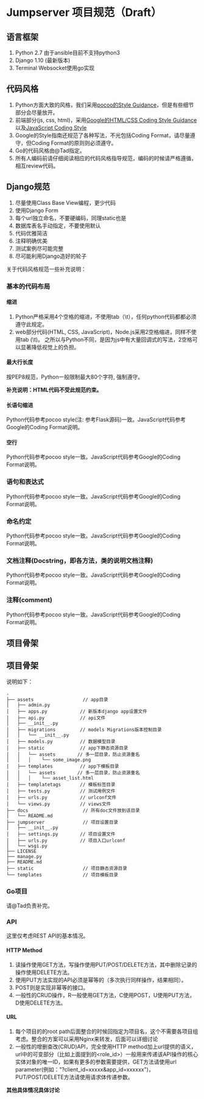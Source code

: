 # Jumpserver 项目规范（Draft）

## 语言框架
1. Python 2.7 由于ansible目前不支持python3
2. Django 1.10 (最新版本)
3. Terminal Websocket使用go实现


## 代码风格

1. Python方面大致的风格，我们采用[pocoo的Style Guidance](http://www.pocoo.org/internal/styleguide/)，但是有些细节部分会尽量放开。
2. 前端部分(js, css, html)，采用[Google的HTML/CSS Coding Style Guidance](https://google.github.io/styleguide/htmlcssguide.xml)以及[JavaScript Coding Style](http://google.github.io/styleguide/javascriptguide.xml)
3. Google的Style指南还规范了各种写法，不光包括Coding Format，请尽量遵守，但Coding Format的原则则必须遵守。
4. Go的代码风格由@Tad指定。
5. 所有人编码前请仔细阅读相应的代码风格指导规范，编码的时候请严格遵循，相互review代码。


## Django规范
1. 尽量使用Class Base View编程，更少代码
2. 使用Django Form
3. 每个url独立命名，不要硬编码，同理static也是
4. 数据库表名手动指定，不要使用默认
5. 代码优雅简洁
6. 注释明确优美
7. 测试案例尽可能完整
8. 尽可能利用Django造好的轮子


关于代码风格规范一些补充说明：

### 基本的代码布局

#### 缩进

1. Python严格采用4个空格的缩进，不使用tab（\t），任何python代码都都必须遵守此规定。
2. web部分代码(HTML, CSS, JavaScript)，Node.js采用2空格缩进，同样不使用tab (\t)。
之所以与Python不同，是因为js中有大量回调式的写法，2空格可以显著降低视觉上的负担。

#### 最大行长度

按PEP8规范，Python一般限制最大80个字符, 强制遵守。

**补充说明：HTML代码不受此规范约束。**

#### 长语句缩进

Python代码参考pocoo style(注: 参考Flask源码)一致。JavaScript代码参考Google的Coding Format说明。

#### 空行

Python代码参考pocoo style一致。JavaScript代码参考Google的Coding Format说明。

### 语句和表达式

Python代码参考pocoo style一致。JavaScript代码参考Google的Coding Format说明。

### 命名约定

Python代码参考pocoo style一致。JavaScript代码参考Google的Coding Format说明。

### 文档注释(Docstring，即各方法，类的说明文档注释)

Python代码参考pocoo style一致。JavaScript代码参考Google的Coding Format说明。

### 注释(comment)

Python代码参考pocoo style一致。JavaScript代码参考Google的Coding Format说明。

## 项目骨架

## 项目骨架

说明如下：

```
.
├── assets                  // app目录
│   ├── admin.py
│   ├── apps.py            // 新版本django app设置文件
│   ├── api.py             // api文件
│   ├── __init__.py
│   ├── migrations         // models Migrations版本控制目录
│   │   └── __init__.py
│   ├── models.py          // 数据模型目录
│   ├── static             // app下静态资源目录
│   │   └── assets        // 多一层目录，防止资源重名
│   │   │    └── some_image.png
│   ├── templates          // app下模板目录
│   │   └── assets        // 多一层目录，防止资源重名
│   │   │    └── asset_list.html
│   ├── templatetags       // 模板标签目录
│   ├── tests.py           // 测试用例文件
│   ├── urls.py            // urlconf文件
│   └── views.py           // views文件
├── docs                    // 所有doc文件放到该目录
│   └── README.md
├── jumpserver              // 项目设置目录
│   ├── __init__.py
│   ├── settings.py        // 项目设置文件
│   ├── urls.py            // 项目入口urlconf
│   └── wsgi.py
├── LICENSE
├── manage.py
├── README.md
├── static                  // 项目静态资源目录
└── templates               // 项目模板目录
```


### Go项目

请@Tad负责补完。


### API

这里仅考虑REST API的基本情况。

#### HTTP Method

1. 读操作使用GET方法，写操作使用PUT/POST/DELETE方法，其中删除记录的操作使用DELETE方法。  
2. 使用PUT方法实现的API必须是幂等的（多次执行同样操作，结果相同）。
3. POST则是实现非幂等的接口。
4. 一般性的CRUD操作，R一般使用GET方法，C使用POST，U使用PUT方法，D使用DELETE方法。

#### URL

1. 每个项目的的root path后面整合的时候回指定为项目名，这个不需要各项目组考虑。整合的方案可以采用Nginx来转发，后面可以详细讨论
3. 一般性的增删查改(CRUD)API，完全使用HTTP method加上url提供的语义，url中的可变部分（比如上面提到的<role_id>）一般用来传递该API操作的核心实体对象的唯一ID，如果有更多的参数需要提供，GET方法请使用url parameter(例如："?client_id=xxxxx&app_id=xxxxxx")，PUT/POST/DELETE方法请使用请求体传递参数。

**其他具体情况具体讨论**
